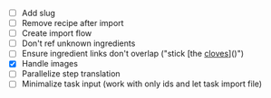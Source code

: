 - [ ] Add slug 
- [ ] Remove recipe after import
- [ ] Create import flow
- [ ] Don't ref unknown ingredients
- [ ] Ensure ingredient links don't overlap ("stick [the [cloves]()]()")
- [x] Handle images
- [ ] Parallelize step translation
- [ ] Minimalize task input (work with only ids and let task import file)
